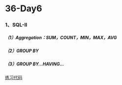 # 36-Day6

### 1、SQL-II

##### （1）Aggregation：SUM，COUNT，MIN，MAX，AVG

##### （2）GROUP BY

##### （3）GROUP BY...HAVING...

[练习代码](http://localhost:8891/notebooks/BDMI/course_w6_SQL2.ipynb)



